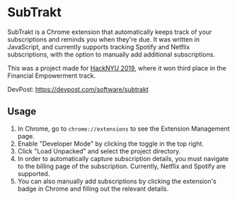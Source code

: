 # SubTrakt

SubTrakt is a Chrome extension that automatically keeps track of your subscriptions and reminds you when they're due. It was written in JavaScript, and currently supports tracking Spotify and Netflix subscriptions, with the option to manually add additional subscriptions.

This was a project made for [HackNYU 2019](https://hacknyu.org), where it won third place in the Financial Empowerment track. 

DevPost: https://devpost.com/software/subtrakt

## Usage

1. In Chrome, go to `chrome://extensions` to see the Extension Management page.
2. Enable "Developer Mode" by clicking the toggle in the top right.
3. Click "Load Unpacked" and select the project directory.
4. In order to automatically capture subscription details, you must navigate to the billing page of the subscription. Currently, Netflix and Spotify are supported.
5. You can also manually add subscriptions by clicking the extension's badge in Chrome and filling out the relevant details.
